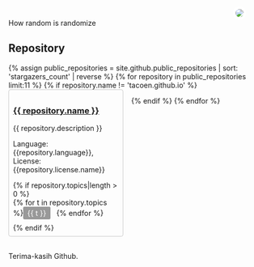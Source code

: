 
<img class='myavatar' src='https://avatars2.githubusercontent.com/u/118434?s=460'>

How random is randomize


## Repository
<div class='cards'>
{% assign public_repositories = site.github.public_repositories | sort: 'stargazers_count' | reverse  %}
{% for repository in public_repositories limit:11 %}
{% if repository.name != 'tacoen.github.io' %}

<div>
<h3><a href='{{ repository.html_url }}'>{{ repository.name }}</a></h3>
<p>{{ repository.description }}</p>
<p>Language: {{repository.language}}, License: {{repository.license.name}}</p>
{% if repository.topics|length > 0 %}
<div class='topic-list'>{% for t in repository.topics %}<span class='topic'>{{ t }}</span> {% endfor %}</div>
{% endif %}
</div>

{% endif %}
{% endfor %}

<style type="text/css" rel="stylesheet">
.cards {display: flex;justify-content: flex-start;flex-direction: row;flex-wrap: wrap;}
.cards > div {display: block;padding:  .5rem;border: 1px solid #0003;border-radius: .25rem;margin: 0 1rem 1rem 0;width: 45%;box-sizing: border-box;}
.topic-list { display: block; font-size: .9rem; }
.topic { color: #fff; background: #999; display:inline-block; margin: 0 .5rem .5rem 0; padding: .25rem .5rem;border-radius: .15rem }
.myavatar { border-radius: 50%; position: absolute; top: 2.5rem; left: 70%; border: 5px solid #fff }
<</style>

Terima-kasih Github.
